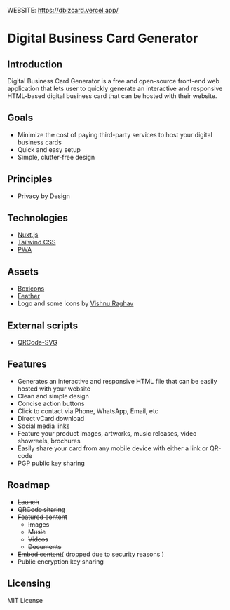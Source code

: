 WEBSITE: https://dbizcard.vercel.app/

# Digital Business Card Generator

## Introduction

Digital Business Card Generator is a free and open-source front-end web application that lets user to quickly generate an interactive and responsive HTML-based digital business card that can be hosted with their website.

## Goals

- Minimize the cost of paying third-party services to host your digital business cards
- Quick and easy setup
- Simple, clutter-free design

## Principles

- Privacy by Design

## Technologies

- [Nuxt.js](https://nuxtjs.org/)
- [Tailwind CSS](https://tailwindcss.com/)
- [PWA](https://web.dev/progressive-web-apps/)

## Assets

- [Boxicons](https://boxicons.com/)
- [Feather](https://feathericons.com)
- Logo and some icons by [Vishnu Raghav](https://www.vishnuraghav.com/)

## External scripts

- [QRCode-SVG](https://github.com/papnkukn/qrcode-svg)

## Features

- Generates an interactive and responsive HTML file that can be easily hosted with your website
- Clean and simple design
- Concise action buttons
- Click to contact via Phone, WhatsApp, Email, etc
- Direct vCard download
- Social media links
- Feature your product images, artworks, music releases, video showreels, brochures
- Easily share your card from any mobile device with either a link or QR-code
- PGP public key sharing

## Roadmap

- ~~Launch~~
- ~~QRCode sharing~~
- ~~Featured content~~
  - ~~Images~~
  - ~~Music~~
  - ~~Videos~~
  - ~~Documents~~
- ~~Embed content~~( dropped due to security reasons )
- ~~Public encryption key sharing~~

## Licensing

MIT License
